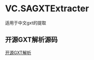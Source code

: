 # VC.SAGXTExtracter
适用于中文gxt的提取
## 开源GXT解析源码
[开源GXT解析](https://github.com/CookiePLMonster/GXT-Extractor)
